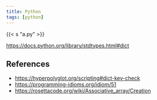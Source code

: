 ```yaml
---
title: Python
tags: [python]
---
```


{{< s "a.py" >}}

<https://docs.python.org/library/stdtypes.html#dict>

## References

- <https://hyperpolyglot.org/scripting#dict-key-check>
- <https://programming-idioms.org/idiom/51>
- <https://rosettacode.org/wiki/Associative_array/Creation>
